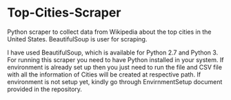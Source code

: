 # Top-Cities-Scraper
Python scraper to collect data from Wikipedia about the top cities in the United States. BeautifulSoup is user for scraping.

I have used BeautifulSoup, which is available for Python 2.7 and Python 3. For running this scraper you need to have Python installed in your system. If environment is already set up then you just need to run the file and CSV file with all the information of Cities will be created at respective path. If environment is not setup yet, kindly go through EnvirnmentSetup document provided in the repository.
